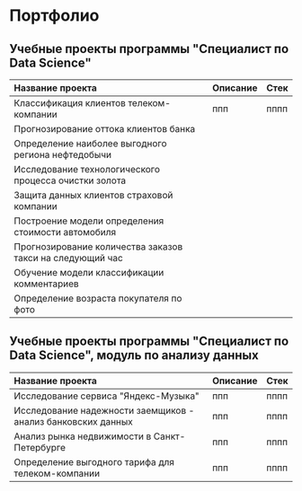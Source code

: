 # Портфолио 
## Учебные проекты программы "Специалист по Data Science"
| Название проекта  |               Описание  |               Стек |   
|:------------------|:------------------------|:-------------------|
| Классификация клиентов телеком-компании  |  ппп |  пппп |  
| Прогнозирование оттока клиентов банка  |   |   |  
| Определение наиболее выгодного региона нефтедобычи  |   |   |  
| Исследование технологического процесса очистки золота |   |    |
| Защита данных клиентов страховой компании   |   |    |
| Построение модели определения стоимости автомобиля |     |     |
| Прогнозирование количества заказов такси на следующий час |     |     |
| Обучение модели классификации комментариев |     |     |
| Определение возраста покупателя по фото |     |     |

## Учебные проекты программы "Специалист по Data Science", модуль по анализу данных
| Название проекта  |               Описание  |               Стек |   
|:------------------|:------------------------|:-------------------|
| Исследование сервиса "Яндекс-Музыка"  |  ппп |  пппп |  
| Исследование надежности заемщиков - анализ банковских данных  |  ппп |  пппп |
| Анализ рынка недвижимости в Санкт-Петербурге  |  ппп |  пппп |
| Определение выгодного тарифа для телеком-компании |  ппп |  пппп |
